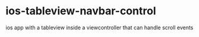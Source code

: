 # ios-tableview-navbar-control
ios app with a tableview inside a viewcontroller that can handle scroll events

